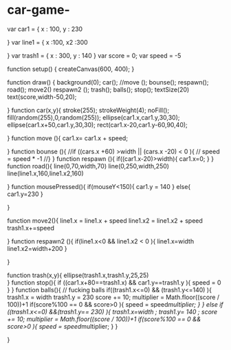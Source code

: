 # car-game-
var car1 = {
  x : 100,
  y : 230
  
  
}
var line1 = {
  x :100,
  x2 :300

}
var trash1 = {
  x : 300,
  y : 140
}
var score = 0;
var speed = -5

function setup() {
  createCanvas(600, 400);
}

function draw() {
  background(0);
  car();
 //move ();
  bounse();
  respawn();
  road();
  move2()
  respawn2 ();
  trash();
 balls();
  stop();
  textSize(20)
  text(score,width-50,20);
  
  
 
  
   
}
function car(x,y){
   stroke(255);
  strokeWeight(4);
  noFill();
  fill(random(255),0,random(255));
  ellipse(car1.x,car1.y,30,30);
  ellipse(car1.x+50,car1.y,30,30);
  rect(car1.x-20,car1.y-60,90,40);
  
  
}
function move (){
  car1.x= car1.x + speed;
  
}
function bounse (){
//if ((cars.x +60) >width || (cars.x -20) < 0 ){
 // speed = speed * -1
//}
}
function respawn (){
  if((car1.x-20)>width){
    car1.x=0;
  }
}
function road(){
   line(0,70,width,70)
  line(0,250,width,250)
  line(line1.x,160,line1.x2,160)

  
}
function mousePressed(){
  if(mouseY<150){
    car1.y = 140
  }
  else{
    car1.y=230
  }
  
}

function move2(){
  line1.x = line1.x + speed
  line1.x2 = line1.x2 + speed
   trash1.x+=speed
  
}
function respawn2 (){
  if(line1.x<0 && line1.x2 < 0 ){
    line1.x=width
    line1.x2=width+200
  }
    
  }

function trash(x,y){
  ellipse(trash1.x,trash1.y,25,25)  
}
function stop(){
   if ((car1.x+80==trash1.x) && car1.y==trash1.y ){
     speed = 0
   }
}
function balls(){
  // fucking balls
 if((trash1.x<=0) && (trash1.y<=140) ){
    trash1.x = width
    trash1.y = 230
   score += 10;
   multiplier = Math.floor((score / 100))+1
  if(score%100 == 0  && score>0 ){
    speed = speed*multiplier;
  }
  }
  else if ((trash1.x<=0) &&(trash1.y== 230) ){
    trash1.x=width ;
    trash1.y= 140 ;
score += 10;
    multiplier = Math.floor((score / 100))+1
  if(score%100 == 0  && score>0 ){
    speed = speed*multiplier;
  }
  }
  
}
